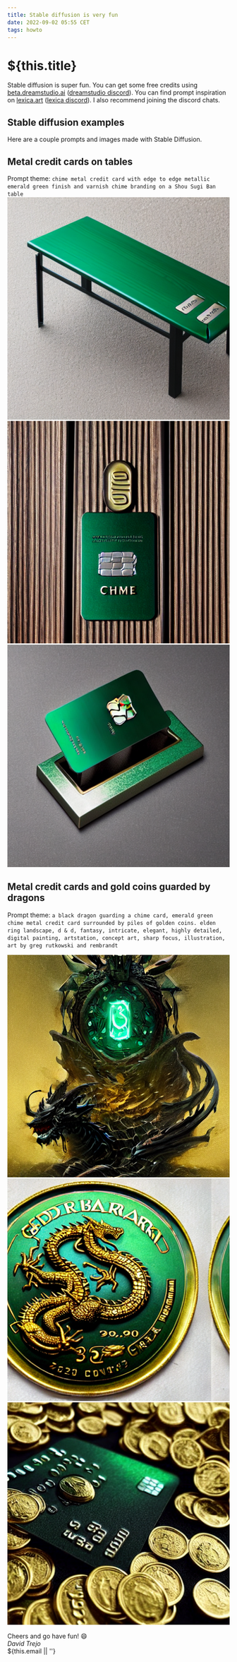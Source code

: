 ```yaml
---
title: Stable diffusion is very fun
date: 2022-09-02 05:55 CET
tags: howto
---
```

# ${this.title}

Stable diffusion is super fun. You can get some free credits using [beta.dreamstudio.ai](https://beta.dreamstudio.ai/dream) ([dreamstudio discord](https://discord.gg/stablediffusion)). You can find prompt inspiration on [lexica.art](https://lexica.art/) ([lexica discord](https://discord.gg/bMHBjJ9wRh)). I also recommend joining the discord chats.

## Stable diffusion examples
Here are a couple prompts and images made with Stable Diffusion.

## Metal credit cards on tables
Prompt theme: `chime metal credit card with edge to edge metallic emerald green finish and varnish chime branding on a Shou Sugi Ban table`  
![1778269892_chime_metal_credit_card_with_edge_to_edge_metallic_emerald_green_finish_and_varnish_chime_branding_on_a_Shou_Sugi_Ban_table](images/stable-diffusion/1778269892_chime_metal_credit_card_with_edge_to_edge_metallic_emerald_green_finish_and_varnish_chime_branding_on_a_Shou_Sugi_Ban_table.png)  
![725171598_chime_metal_credit_card_with_edge_to_edge_metallic_emerald_green_finish_and_varnish_chime_branding_on_a_Shou_Sugi_Ban_table](images/stable-diffusion/725171598_chime_metal_credit_card_with_edge_to_edge_metallic_emerald_green_finish_and_varnish_chime_branding_on_a_Shou_Sugi_Ban_table.png)  
![3421098649_chime_metal_credit_card_with_edge_to_edge_metallic_emerald_green_finish_and_varnish_chime_branding_on_a_Shou_Sugi_Ban_table](images/stable-diffusion/3421098649_chime_metal_credit_card_with_edge_to_edge_metallic_emerald_green_finish_and_varnish_chime_branding_on_a_Shou_Sugi_Ban_table.png)  

## Metal credit cards and gold coins guarded by dragons 
Prompt theme: `a black dragon guarding a chime card, emerald green chime metal credit card surrounded by piles of golden coins. elden ring landscape, d & d, fantasy, intricate, elegant, highly detailed, digital painting, artstation, concept art, sharp focus, illustration, art by greg rutkowski and rembrandt`

![474675011_black_dragon_guarding_an_emerald_green_chime_metal_credit_card_surrounded_by_golden_coins__elden_ring_landscape__d___d__fantasy__intricate__elegant__highly_detailed__digital_painting__artstation__concept_art__sharp_focus__illustra](images/stable-diffusion/474675011_black_dragon_guarding_an_emerald_green_chime_metal_credit_card_surrounded_by_golden_coins__elden_ring_landscape__d___d__fantasy__intricate__elegant__highly_detailed__digital_painting__artstation__concept_art__sharp_focus__illustra.png)  
![4120100721_emerald_metal_credit_card__piles_of_gold_coins__huge_black_dragon__highly_detailed_sharp_focus_art_by_greg_rutkowski](images/stable-diffusion/4120100721_emerald_metal_credit_card__piles_of_gold_coins__huge_black_dragon__highly_detailed_sharp_focus_art_by_greg_rutkowski.png)  
![2976367669_emerald_metal_credit_card__piles_of_gold_coins__huge_black_dragon__highly_detailed_sharp_focus_art_by_greg_rutkowski](images/stable-diffusion/2976367669_emerald_metal_credit_card__piles_of_gold_coins__huge_black_dragon__highly_detailed_sharp_focus_art_by_greg_rutkowski.png)  

Cheers and go have fun! 😄  
_David Trejo_  
${this.email || ''}
